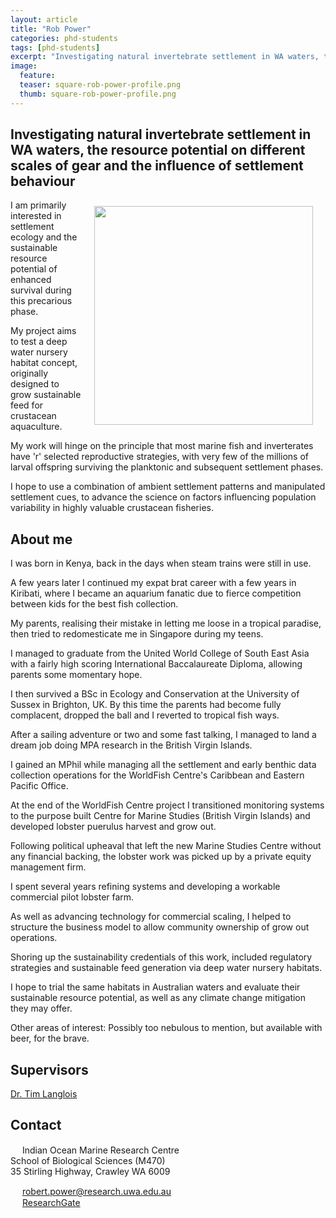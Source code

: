 ```yaml
---
layout: article
title: "Rob Power"
categories: phd-students
tags: [phd-students]
excerpt: "Investigating natural invertebrate settlement in WA waters, the resource potential on different scales of gear and the influence of settlement behaviour"
image:
  feature: 
  teaser: square-rob-power-profile.png
  thumb: square-rob-power-profile.png
---
```


## Investigating natural invertebrate settlement in WA waters, the resource potential on different scales of gear and the influence of settlement behaviour
<img src='/images/square-rob-power-profile.png' align='right' width="350" hspace="20" vspace="10">
I am primarily interested in settlement ecology and the sustainable resource potential of enhanced survival during this precarious phase.

My project aims to test a deep water nursery habitat concept, originally designed to grow sustainable feed for crustacean aquaculture.

My work will hinge on the principle that most marine fish and inverterates have 'r' selected reproductive strategies, with very few of the millions of larval offspring surviving the planktonic and subsequent settlement phases.

I hope to use a combination of ambient settlement patterns and manipulated settlement cues, to advance the science on factors influencing population variability in highly valuable crustacean fisheries.

## About me
I was born in Kenya, back in the days when steam trains were still in use.

A few years later I continued my expat brat career with a few years in Kiribati, where I became an aquarium fanatic due to fierce competition between kids for the best fish collection.

My parents, realising their mistake in letting me loose in a tropical paradise, then tried to redomesticate me in Singapore during my teens. 

I managed to graduate from the United World College of South East Asia with a fairly high scoring International Baccalaureate Diploma, allowing parents some momentary hope.

I then survived a BSc in Ecology and Conservation at the University of Sussex in Brighton, UK. By this time the parents had become fully complacent, dropped the ball and I reverted to tropical fish ways.

After a sailing adventure or two and some fast talking, I managed to land a dream job doing MPA research in the British Virgin Islands.

I gained an MPhil while managing all the settlement and early benthic data collection operations for the WorldFish Centre's Caribbean and Eastern Pacific Office. 

At the end of the WorldFish Centre project I transitioned monitoring systems to the purpose built Centre for Marine Studies (British Virgin Islands) and developed lobster puerulus harvest and grow out.

Following political upheaval that left the new Marine Studies Centre without any financial backing, the lobster work was picked up by a private equity management firm.

I spent several years refining systems and developing a workable commercial pilot lobster farm.

As well as advancing technology for commercial scaling, I helped to structure the business model to allow community ownership of grow out operations. 

Shoring up the sustainability credentials of this work, included regulatory strategies and sustainable feed generation via deep water nursery habitats.

I hope to trial the same habitats in Australian waters and evaluate their sustainable resource potential, as well as any climate change mitigation they may offer.

Other areas of interest: Possibly too nebulous to mention, but available with beer, for the brave.


## Supervisors
[Dr. Tim Langlois](https://uwamegfisheries.github.io/researchers/tim-langlois/ "Tim Langlois")

## Contact
<img src='/images/icons/building-regular.svg' width="15px"> Indian Ocean Marine Research Centre <br>
School of Biological Sciences (M470)<br>
35 Stirling Highway, Crawley WA 6009</p>

<img src='/images/icons/envelope-regular.svg' width="15px"> <a href="mailto:robert.power@research.uwa.edu.au">robert.power@research.uwa.edu.au</a><br>
<img src='/images/icons/researchgate-brands.svg' width="15px"> <a href="https://www.researchgate.net/profile/Robert_Power10"> ResearchGate</a><br>


